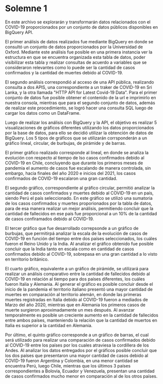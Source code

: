 # Solemne 1

En este archivo se explorarán y transformarán datos relacionados con el COVID-19 proporcionados por un conjunto de datos públicos disponibles en BigQuery API. 

El primer análisis de datos realizados fue mediante BigQuery en donde se consultó un conjunto de datos proporcionados por la Universidad de Oxford. Mediante este análisis fue posible en una primera instancia ver la estructura en que se encuentra organizada esta tabla de datos, poder visibilizar esta tabla y realizar consultas de acuerdo a variables que se consideraron relevantes como lo puede ser la cantidad de casos confirmados y la cantidad de muertes debido al COVID-19.

El segundo análisis correspondió al acceso de una API pública, realizando consulta a dos APIS, una correspondiente a un traker de COVID-19 en Sri Lanka, y la otra llamada "HTTP API for Latest Covid-19 Data". Para el primer conjunto de datos fue posible obtener el contenido de la url e imprimirlo en  nuestra consola, mientras que para el segundo conjunto de datos, además de realizar este procedimiento, se logró hacer una consulta SQL luego de cargar los datos como un DataFrame.

Luego de realizar los análisis con BigQuery y la API, el objetivo es realizar 5 visualizaciones de gráficos diferentes utilizando los datos proporcionados por la base de datos, para ello se decidió utilizar la obtención de datos de BigQuery. Los 5 tipos de gráficos que se utilizarán corrsponderán a un gráfico lineal, circular, de burbujas, de pirámide y de barras.

El primer gráfico realizado corresponde al lineal, en donde se analiza la evolución con respecto al tiempo de lso casos confirmados debido al COVID-19 en Chile, concluyendo que durante los primeros meses de pandemia el aumento de casos fue escalando de manera controlada, sin embargo, hacia finales del año 2020 e inicios del 2021, los casos confirmados de COVID-19 escalaron una gran cantidad.

El segundo gráfico, correspondiente al gráfico circular, permitió analizar la cantidad de casos confirmados y muertes debido al COVID-19 en un país, siendo Perú el país seleccionado. En este gráfico se utilizó una sumatoria de los casos confirmados y muertes proporionados por la tabla de datos, para de esa manera realizar un mejor análisis, permitiendo concluir que la cantidad de fallecidos en ese país fue proporcional a un 10% de la cantidad de casos confiramados debido al COVID-19.

El tercer gráfico que fue desarrollado correpsonde a un gráfico de burbujas, que permitirpá analizar la escala de la evolución de casos de COVID-19 en función del tiempo entre dos países seleccionados, los cuáles fueron el Reino Unido y la India. Al analizar el gráfico obtenido fue posible concluir que la India tanto en escala como en cantidad de casos confirmados debido al COVID-19, sobrepasa en una gran cantidad a lo visto en territorio británico.

El cuarto gráfico, equivalente a un gráfico de pirámide, se utilizará para realizar un análisis comparativo entre la cantidad de fallecidos debido al COVID-19 en relación al tiempo para dos países diferentes, los cuáles fueron Italia y Alemania. Al generar el gráfico es posible concluir desde el inicio de la pandemia el territorio italiano presentó una mayor cantidad de muertes en comparación al territorio alemán, en donde las primeras muertes registradas en Italia debido al COVID-19 fueron a mediados de Marzo del año 2020, mientras que en Alemania los primeros casos de muerte surgieron aproximadamente un mes después. Al avanzar temporalmente es posible un creciente aumento en la cantidad de fallecidos entre ambos países, manteniendo la relación que la cantidad de muertos en Italia es superior a la cantidad en Alemania.

Por último, el quinto gráfico corresponde a un gráfico de barras, el cual será utilizado para realizar una comparación de casos confirmados debido al COVID-19 entre los países por los cuales atraviesa la cordillera de los Andes. Al analizar los datos entregados por el gráficos posible concluir que los dos países que presentaron una mayor cantidad de casos debido al COVID-19 fueron Argentina y Colombia, en una menor cantidad se encuentra Perú, luego Chile, mientras que los últimos 3 países correspondientes a Bolovia, Ecuador y Venezuela, presentan una cantidad de casos confirmados mucho menor en comparación al de los otros países.